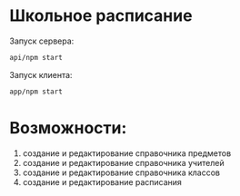 # Школьное расписание 

Запуск сервера:
```bash
api/npm start
```

Запуск клиента:
```bash
app/npm start
```

# Возможности:
1. создание и редактирование справочника предметов
2. создание и редактирование справочника учителей
3. создание и редактирование справочника классов
4. создание и редактирование расписания
